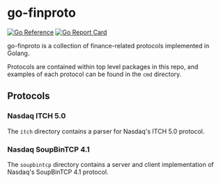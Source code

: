 # go-finproto

[![Go Reference](https://pkg.go.dev/badge/github.com/markwinter/go-finproto.svg)](https://pkg.go.dev/github.com/markwinter/go-finproto)
[![Go Report Card](https://goreportcard.com/badge/github.com/markwinter/go-finproto)](https://goreportcard.com/report/github.com/markwinter/go-finproto)


go-finproto is a collection of finance-related protocols implemented in Golang.

Protocols are contained within top level packages in this repo, and examples of each protocol can be found in the `cmd` directory.

## Protocols

### Nasdaq ITCH 5.0

The `itch` directory contains a parser for Nasdaq's ITCH 5.0 protocol.

### Nasdaq SoupBinTCP 4.1

The `soupbintcp` directory contains a server and client implementation of Nasdaq's SoupBinTCP 4.1 protocol.
